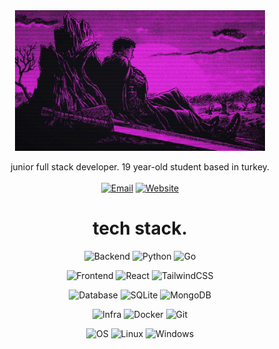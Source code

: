 <div align="center">
  
<img src="./banner.png" alt="Banner" width="400"/>

junior full stack developer. 19 year-old student based in turkey.<br><br>
[![Email](https://img.shields.io/badge/Email-000000?style=for-the-badge&logo=gmail&logoColor=white)](mailto:contact@mirac.dev?subject=[GitHub])
[![Website](https://img.shields.io/badge/website-000000?style=for-the-badge&logo=About.me&logoColor=white)](https://mirac.dev)
<!-- [![Github](https://img.shields.io/github/followers/lilmirac?label=Follow&style=social)](https://github.com/lilmirac) -->
<!--[![](https://visitcount.itsvg.in/api?id=lilmirac&icon=0&color=565f89)](https://visitcount.itsvg.in) -->
# tech stack.
![Backend](https://img.shields.io/badge/Backend-%23000000.svg?style=for-the-badge&logo=ghost&logoColor=white)
![Python](https://img.shields.io/badge/Python-3776AB?style=for-the-badge&logo=python&logoColor=white)
![Go](https://img.shields.io/badge/Go-00ADD8?style=for-the-badge&logo=go&logoColor=white)

![Frontend](https://img.shields.io/badge/Frontend-%23000000.svg?style=for-the-badge&logo=ghost&logoColor=white)
![React](https://img.shields.io/badge/React-20232A?style=for-the-badge&logo=react&logoColor=61DAFB)
![TailwindCSS](https://img.shields.io/badge/Tailwind_CSS-38B2AC?style=for-the-badge&logo=tailwind-css&logoColor=white)

![Database](https://img.shields.io/badge/Database-%23000000.svg?style=for-the-badge&logo=ghost&logoColor=white)
![SQLite](https://img.shields.io/badge/SQLite-07405E?style=for-the-badge&logo=sqlite&logoColor=white)
![MongoDB](https://img.shields.io/badge/MongoDB-4EA94B?style=for-the-badge&logo=mongodb&logoColor=white)

![Infra](https://img.shields.io/badge/Infrastructure-%23000000.svg?style=for-the-badge&logo=ghost&logoColor=white)
![Docker](https://img.shields.io/badge/Docker-2496ED?style=for-the-badge&logo=docker&logoColor=white)
![Git](https://img.shields.io/badge/Git-F05032?style=for-the-badge&logo=git&logoColor=white)

![OS](https://img.shields.io/badge/OS-%23000000.svg?style=for-the-badge&logo=ghost&logoColor=white)
![Linux](https://img.shields.io/badge/Linux-FCC624?style=for-the-badge&logo=linux&logoColor=black)
![Windows](https://img.shields.io/badge/Windows-0078D6?style=for-the-badge&logo=windows&logoColor=white)<br><br>
<!--# github stats.-->
<!--![](https://github-readme-stats.vercel.app/api?username=lilmirac&theme=tokyonight&hide_border=true&include_all_commits=true&count_private=true)<br/>-->
<!--![](https://github-readme-stats.vercel.app/api/top-langs/?username=lilmirac&theme=tokyonight&hide_border=true&include_all_commits=false&count_private=true&layout=compact)-->
<!--! --- -->
</div>
